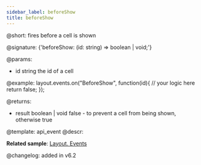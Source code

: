 ```yaml
---
sidebar_label: beforeShow
title: beforeShow
---          
```


@short: fires before a cell is shown

@signature: {'beforeShow: (id: string) => boolean | void;'}

@params:
- id		string		the id of a cell


@example:
layout.events.on("BeforeShow", function(id){
	// your logic here
    return false;
});

@returns:
- result	boolean | void		false - to prevent a cell from being shown, otherwise true



@template: api_event
@descr:

**Related sample**: [Layout. Events](https://snippet.dhtmlx.com/fyxw0map)

@changelog:
added in v6.2


